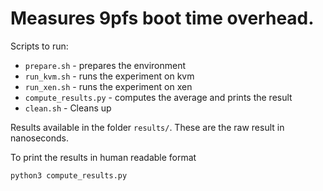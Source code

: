 # Measures 9pfs boot time overhead.

Scripts to run:
 * `prepare.sh` - prepares the environment
 * `run_kvm.sh` - runs the experiment on kvm
 * `run_xen.sh` - runs the experiment on xen
 * `compute_results.py` - computes the average and prints the result
 * `clean.sh` - Cleans up

Results available in the folder `results/`.  These are the raw result in
nanoseconds.

To print the results in human readable format
```
python3 compute_results.py
```
